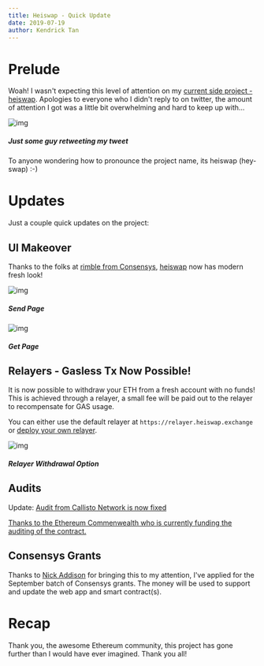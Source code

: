 ```yaml
---
title: Heiswap - Quick Update
date: 2019-07-19
author: Kendrick Tan
---
```


# Prelude

Woah! I wasn't expecting this level of attention on my [current side project - heiswap](https://kndrck.co/posts/introducing_heiswap/). Apologies to everyone who I didn't reply to on twitter, the amount of attention I got was a little bit overwhelming and hard to keep up with...

![img](https://i.imgur.com/8gmxklg.png)
##### Just some guy retweeting my tweet

To anyone wondering how to pronounce the project name, its heiswap (hey-swap) :-)

# Updates
Just a couple quick updates on the project:

## UI Makeover

Thanks to the folks at [rimble from Consensys](https://twitter.com/MakingRimble), [heiswap](https://heiswap.exchange) now has modern fresh look!

![img](https://i.imgur.com/cE98IyY.png)
##### Send Page

![img](https://i.imgur.com/G1SCX0l.png)
##### Get Page

## Relayers - Gasless Tx Now Possible!
It is now possible to withdraw your ETH from a fresh account with no funds! This is achieved through a relayer, a small fee will be paid out to the relayer to recompensate for GAS usage. 

You can either use the default relayer at `https://relayer.heiswap.exchange` or [deploy your own relayer](https://github.com/kendricktan/heiswap-relayer).

![img](https://i.imgur.com/Ydal4xH.png)
##### Relayer Withdrawal Option

## Audits
Update: [Audit from Callisto Network is now fixed](https://github.com/kendricktan/heiswap-dapp/pull/15)

[Thanks to the Ethereum Commenwealth who is currently funding the auditing of the contract.](https://github.com/ethereumcommonwealth/Auditing/issues/321)

## Consensys Grants
Thanks to [Nick Addison](https://twitter.com/naddison) for bringing this to my attention, I've applied for the September batch of Consensys grants. The money will be used to support and update the web app and smart contract(s).

# Recap
Thank you, the awesome Ethereum community, this project has gone further than I would have ever imagined. Thank you all!